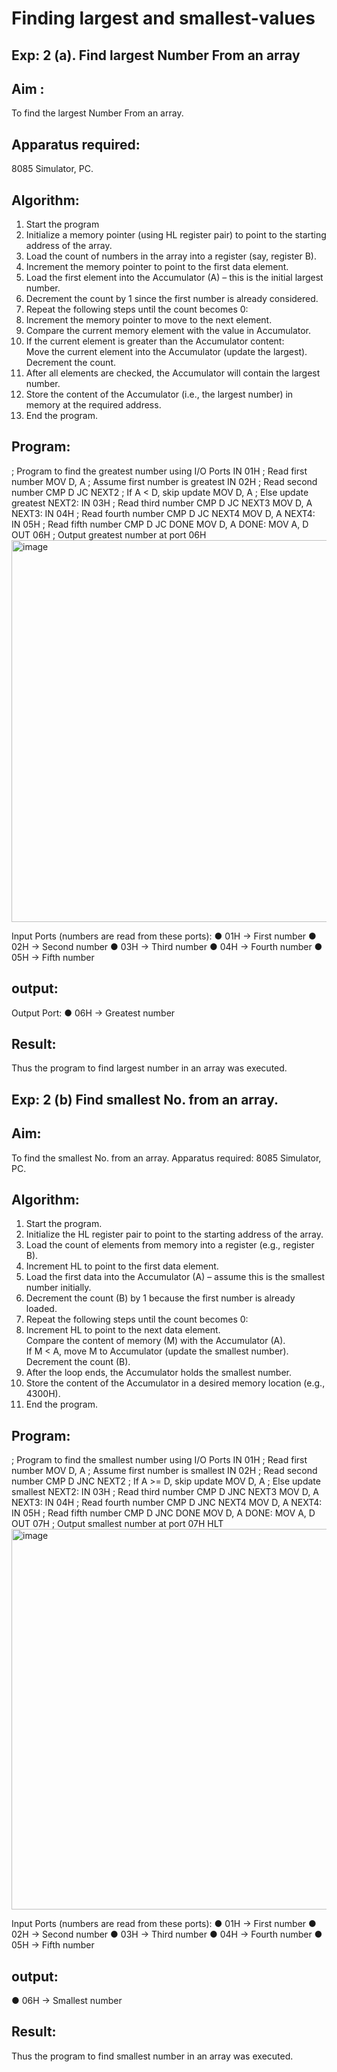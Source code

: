 # Finding largest and smallest-values
## Exp: 2 (a). Find largest Number From an array
## Aim : 
To find the largest Number From an array. 
## Apparatus required: 
8085 Simulator, PC. 
## Algorithm:
1. Start the program
2. Initialize a memory pointer (using HL register pair) to point to the starting address of the array.
3. Load the count of numbers in the array into a register (say, register B).
4. Increment the memory pointer to point to the first data element.
5. Load the first element into the Accumulator (A) – this is the initial largest number.
6. Decrement the count by 1 since the first number is already considered.
7. Repeat the following steps until the count becomes 0:
8. Increment the memory pointer to move to the next element.
9. Compare the current memory element with the value in Accumulator.
10. If the current element is greater than the Accumulator content:
<br> Move the current element into the Accumulator (update the largest).
<br> Decrement the count.
11. After all elements are checked, the Accumulator will contain the largest number.
12. Store the content of the Accumulator (i.e., the largest number) in memory at the required address.
13. End the program.
## Program:
; Program to find the greatest number using I/O Ports
IN 01H ; Read first number
MOV D, A ; Assume first number is greatest
IN 02H ; Read second number
CMP D
JC NEXT2 ; If A < D, skip update
MOV D, A ; Else update greatest
NEXT2:
IN 03H ; Read third number
CMP D
JC NEXT3
MOV D, A
NEXT3:
IN 04H ; Read fourth number
CMP D
JC NEXT4
MOV D, A
NEXT4:
IN 05H ; Read fifth number
CMP D
JC DONE
MOV D, A
DONE: MOV A, D
OUT 06H ; Output greatest number at port 06H
<img width="1494" height="611" alt="image" src="https://github.com/user-attachments/assets/7c752de8-2cba-4b85-9c07-e72acb49ff53" />

Input Ports (numbers are read from these ports):
● 01H → First number
● 02H → Second number
● 03H → Third number
● 04H → Fourth number
● 05H → Fifth number
## output:
Output Port:
● 06H → Greatest number

## Result:
Thus the program to find largest number in an array was executed.
## Exp: 2 (b) Find smallest No. from an array.
## Aim: 
To find the smallest No. from an array. Apparatus required: 8085 Simulator, PC. 
## Algorithm:
1. Start the program.
2. Initialize the HL register pair to point to the starting address of the array.
3. Load the count of elements from memory into a register (e.g., register B).
4. Increment HL to point to the first data element.
5. Load the first data into the Accumulator (A) – assume this is the smallest number initially.
6. Decrement the count (B) by 1 because the first number is already loaded.
7. Repeat the following steps until the count becomes 0:
8. Increment HL to point to the next data element.
<br>Compare the content of memory (M) with the Accumulator (A).
<br>If M < A, move M to Accumulator (update the smallest number).
<br>Decrement the count (B).
9. After the loop ends, the Accumulator holds the smallest number.
10. Store the content of the Accumulator in a desired memory location (e.g., 4300H).
11. End the program.
## Program:
; Program to find the smallest number using I/O Ports
IN 01H ; Read first number
MOV D, A ; Assume first number is smallest
IN 02H ; Read second number
CMP D
JNC NEXT2 ; If A >= D, skip update
MOV D, A ; Else update smallest
NEXT2:
IN 03H ; Read third number
CMP D
JNC NEXT3
MOV D, A
NEXT3:
IN 04H ; Read fourth number
CMP D
JNC NEXT4
MOV D, A
NEXT4:
IN 05H ; Read fifth number
CMP D
JNC DONE
MOV D, A
DONE: MOV A, D
OUT 07H ; Output smallest number at port 07H
HLT
<img width="1484" height="609" alt="image" src="https://github.com/user-attachments/assets/ee63f23e-e1ec-46fa-8cfb-e823053456bc" />

Input Ports (numbers are read from these ports):
● 01H → First number
● 02H → Second number
● 03H → Third number
● 04H → Fourth number
● 05H → Fifth number
## output:
● 06H → Smallest number
## Result:
Thus the program to find smallest number in an array was executed.


